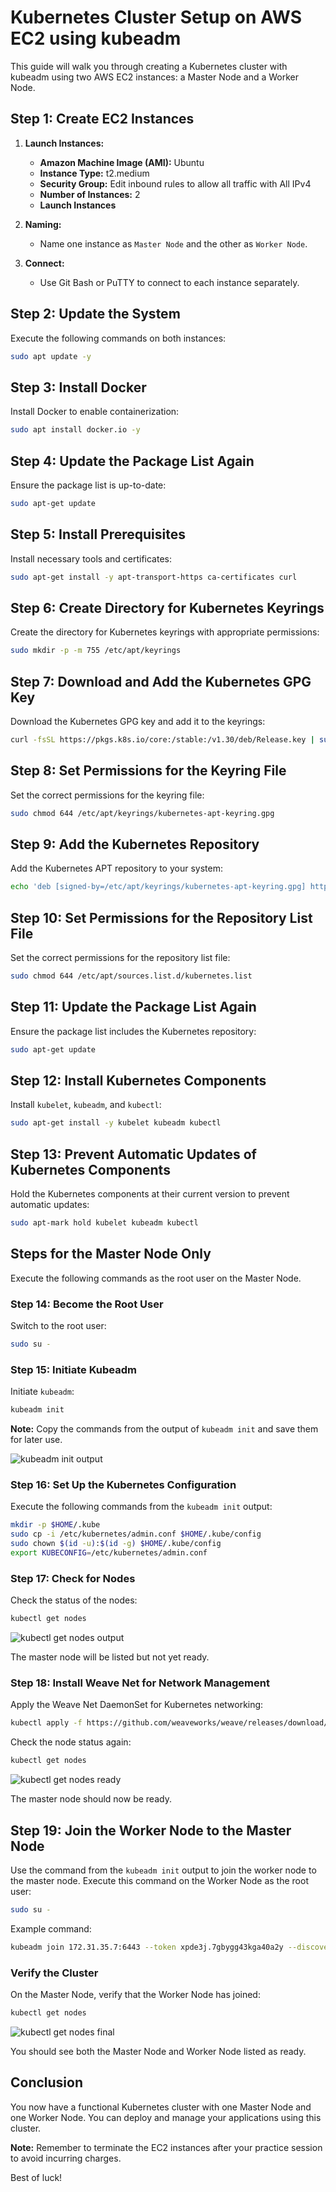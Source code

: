 # Kubernetes Cluster Setup on AWS EC2 using kubeadm

This guide will walk you through creating a Kubernetes cluster with kubeadm using two AWS EC2 instances: a Master Node and a Worker Node.

## Step 1: Create EC2 Instances

1. **Launch Instances:**
    - **Amazon Machine Image (AMI):** Ubuntu
    - **Instance Type:** t2.medium
    - **Security Group:** Edit inbound rules to allow all traffic with All IPv4
    - **Number of Instances:** 2
    - **Launch Instances**

2. **Naming:**
    - Name one instance as `Master Node` and the other as `Worker Node`.

3. **Connect:**
    - Use Git Bash or PuTTY to connect to each instance separately.

## Step 2: Update the System

Execute the following commands on both instances:

```bash
sudo apt update -y
```

## Step 3: Install Docker

Install Docker to enable containerization:

```bash
sudo apt install docker.io -y
```

## Step 4: Update the Package List Again

Ensure the package list is up-to-date:

```bash
sudo apt-get update
```

## Step 5: Install Prerequisites

Install necessary tools and certificates:

```bash
sudo apt-get install -y apt-transport-https ca-certificates curl
```

## Step 6: Create Directory for Kubernetes Keyrings

Create the directory for Kubernetes keyrings with appropriate permissions:

```bash
sudo mkdir -p -m 755 /etc/apt/keyrings
```

## Step 7: Download and Add the Kubernetes GPG Key

Download the Kubernetes GPG key and add it to the keyrings:

```bash
curl -fsSL https://pkgs.k8s.io/core:/stable:/v1.30/deb/Release.key | sudo gpg --dearmor -o /etc/apt/keyrings/kubernetes-apt-keyring.gpg
```

## Step 8: Set Permissions for the Keyring File

Set the correct permissions for the keyring file:

```bash
sudo chmod 644 /etc/apt/keyrings/kubernetes-apt-keyring.gpg
```

## Step 9: Add the Kubernetes Repository

Add the Kubernetes APT repository to your system:

```bash
echo 'deb [signed-by=/etc/apt/keyrings/kubernetes-apt-keyring.gpg] https://pkgs.k8s.io/core:/stable:/v1.30/deb/ /' | sudo tee /etc/apt/sources.list.d/kubernetes.list
```

## Step 10: Set Permissions for the Repository List File

Set the correct permissions for the repository list file:

```bash
sudo chmod 644 /etc/apt/sources.list.d/kubernetes.list
```

## Step 11: Update the Package List Again

Ensure the package list includes the Kubernetes repository:

```bash
sudo apt-get update
```

## Step 12: Install Kubernetes Components

Install `kubelet`, `kubeadm`, and `kubectl`:

```bash
sudo apt-get install -y kubelet kubeadm kubectl
```

## Step 13: Prevent Automatic Updates of Kubernetes Components

Hold the Kubernetes components at their current version to prevent automatic updates:

```bash
sudo apt-mark hold kubelet kubeadm kubectl
```

## Steps for the Master Node Only

Execute the following commands as the root user on the Master Node.

### Step 14: Become the Root User

Switch to the root user:

```bash
sudo su -
```

### Step 15: Initiate Kubeadm

Initiate `kubeadm`:

```bash
kubeadm init
```

**Note:** Copy the commands from the output of `kubeadm init` and save them for later use.

![kubeadm init output](https://path/to/your/screenshot1.png)

### Step 16: Set Up the Kubernetes Configuration

Execute the following commands from the `kubeadm init` output:

```bash
mkdir -p $HOME/.kube
sudo cp -i /etc/kubernetes/admin.conf $HOME/.kube/config
sudo chown $(id -u):$(id -g) $HOME/.kube/config
export KUBECONFIG=/etc/kubernetes/admin.conf
```

### Step 17: Check for Nodes

Check the status of the nodes:

```bash
kubectl get nodes
```

![kubectl get nodes output](https://path/to/your/screenshot2.png)

The master node will be listed but not yet ready.

### Step 18: Install Weave Net for Network Management

Apply the Weave Net DaemonSet for Kubernetes networking:

```bash
kubectl apply -f https://github.com/weaveworks/weave/releases/download/v2.8.1/weave-daemonset-k8s.yaml
```

Check the node status again:

```bash
kubectl get nodes
```

![kubectl get nodes ready](https://path/to/your/screenshot3.png)

The master node should now be ready.

## Step 19: Join the Worker Node to the Master Node

Use the command from the `kubeadm init` output to join the worker node to the master node. Execute this command on the Worker Node as the root user:

```bash
sudo su -
```

Example command:

```bash
kubeadm join 172.31.35.7:6443 --token xpde3j.7gbygg43kga40a2y --discovery-token-ca-cert-hash sha256:03395fdadf51861ed6df8d95d0dcc48b27a220089f6f927fbac3267d0d7438b7
```

### Verify the Cluster

On the Master Node, verify that the Worker Node has joined:

```bash
kubectl get nodes
```

![kubectl get nodes final](https://path/to/your/screenshot4.png)

You should see both the Master Node and Worker Node listed as ready.

## Conclusion

You now have a functional Kubernetes cluster with one Master Node and one Worker Node. You can deploy and manage your applications using this cluster.

**Note:** Remember to terminate the EC2 instances after your practice session to avoid incurring charges.

Best of luck!

